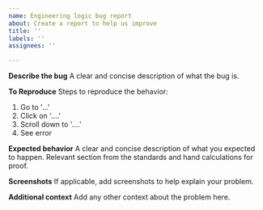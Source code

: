 ```yaml
---
name: Engineering logic bug report
about: Create a report to help us improve
title: ''
labels: ''
assignees: ''

---
```


**Describe the bug**
A clear and concise description of what the bug is.

**To Reproduce**
Steps to reproduce the behavior:
1. Go to '...'
2. Click on '....'
3. Scroll down to '....'
4. See error

**Expected behavior**
A clear and concise description of what you expected to happen.
Relevant section from the standards and hand calculations for proof.

**Screenshots**
If applicable, add screenshots to help explain your problem.

**Additional context**
Add any other context about the problem here.
